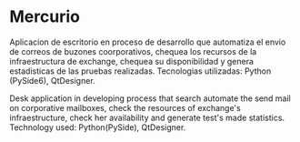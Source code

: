 # Mercurio
Aplicacion de escritorio en proceso de desarrollo que automatiza el envio de correos de buzones coorporativos, chequea los recursos de la infraestructura de exchange, chequea su disponibilidad y genera estadisticas de las pruebas realizadas.
Tecnologias utilizadas: Python (PySide6), QtDesigner.


Desk application in developing process that search automate the send mail on corporative mailboxes, check the resources of exchange's infraestructure, check her availability and generate test's made statistics.
Technology used: Python(PySide), QtDesigner.

